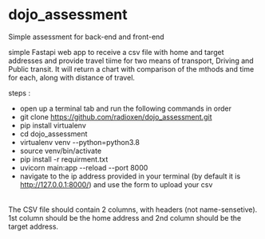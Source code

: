 # dojo_assessment
Simple assessment for back-end and front-end

simple Fastapi web app to receive a csv file with home and target addresses and provide travel tiime for two means of transport, Driving and Public transit. 
It will return a chart with comparison of the mthods and time for each, along with distance of travel.

steps : 
  - open up a terminal tab and run the following commands in order
  - git clone https://github.com/radioxen/dojo_assessment.git
  - pip install virtualenv
  - cd dojo_assessment
  - virtualenv venv --python=python3.8
  - source venv/bin/activate
  - pip install -r requirment.txt
  - uvicorn main:app --reload --port 8000 
  - navigate to the ip address provided in your terminal (by default it is http://127.0.0.1:8000/) and use the form to upload your csv
  
######
  
The CSV file should contain 2 columns, with headers (not name-sensetive). 1st column should be the home address and 2nd column should be the target address.

